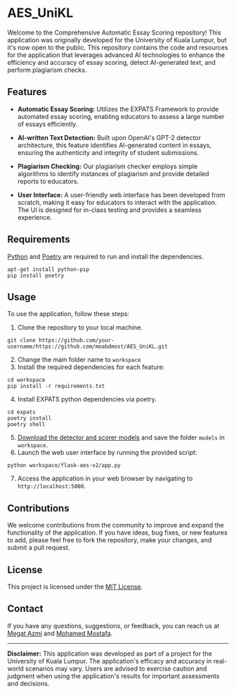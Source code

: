 # AES_UniKL

Welcome to the Comprehensive Automatic Essay Scoring repository! This application was originally developed for the University of Kuala Lumpur, but it's now open to the public. This repository contains the code and resources for the application that leverages advanced AI technologies to enhance the efficiency and accuracy of essay scoring, detect AI-generated text, and perform plagiarism checks.

## Features

- **Automatic Essay Scoring:** Utilizes the EXPATS Framework to provide automated essay scoring, enabling educators to assess a large number of essays efficiently.

- **AI-written Text Detection:** Built upon OpenAI's GPT-2 detector architecture, this feature identifies AI-generated content in essays, ensuring the authenticity and integrity of student submissions.

- **Plagiarism Checking:** Our plagiarism checker employs simple algorithms to identify instances of plagiarism and provide detailed reports to educators.

- **User Interface:** A user-friendly web interface has been developed from scratch, making it easy for educators to interact with the application. The UI is designed for in-class testing and provides a seamless experience.

## Requirements

[Python](https://www.python.org/?downloads) and [Poetry](https://python-poetry.org/) are required to run and install the dependencies.
```
apt-get install python-pip
pip install poetry

```

## Usage

To use the application, follow these steps:

1. Clone the repository to your local machine.
```
git clone https://github.com/your-username/https://github.com/moabdmost/AES_UniKL.git
```
2. Change the main folder name to `workspace`
3. Install the required dependencies for each feature:

```
cd workspace
pip install -r requirements.txt
```

4. Install EXPATS python dependencies via poetry.

```
cd expats
poetry install
poetry shell
```
5. [Download the detector and scorer models](https://drive.google.com/drive/folders/11cfavr7XmtXuxdVGSGFHx1r4ihvLWm6q?usp=sharing) and save the folder `models` in `workspace`.
6. Launch the web user interface by running the provided script:
```
python workspace/flask-aes-v2/app.py
```

7. Access the application in your web browser by navigating to `http://localhost:5000`.

## Contributions

We welcome contributions from the community to improve and expand the functionality of the application. If you have ideas, bug fixes, or new features to add, please feel free to fork the repository, make your changes, and submit a pull request.

## License

This project is licensed under the [MIT License](LICENSE.txt).

## Contact

If you have any questions, suggestions, or feedback, you can reach us at [Megat Azmi](mailto:megatnorulazmi@unikl.edu.my) and [Mohamed Mostafa](mailto:mocshamohamed@gmail.com).

---

**Disclaimer:** This application was developed as part of a project for the University of Kuala Lumpur. The application's efficacy and accuracy in real-world scenarios may vary. Users are advised to exercise caution and judgment when using the application's results for important assessments and decisions.
